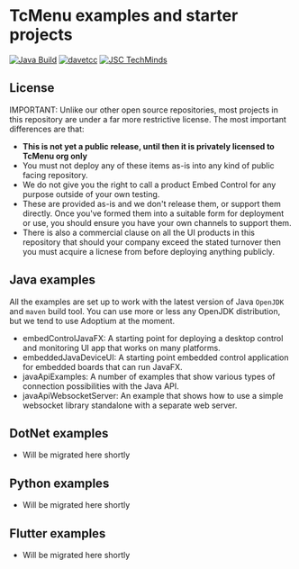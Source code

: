 # TcMenu examples and starter projects

[![Java Build](https://github.com/TcMenu/tcmenu-examples-starters/actions/workflows/build.yml/badge.svg)](https://github.com/TcMenu/tcMenu/actions/workflows/build.yml)
[![davetcc](https://img.shields.io/badge/davetcc-dev-blue.svg)](https://github.com/davetcc)
[![JSC TechMinds](https://img.shields.io/badge/JSC-TechMinds-green.svg)](https://www.jsctm.cz)

## License

IMPORTANT: Unlike our other open source repositories, most projects in this repository are under a far more restrictive license. The most important differences are that:

* **This is not yet a public release, until then it is privately licensed to TcMenu org only**
* You must not deploy any of these items as-is into any kind of public facing repository.
* We do not give you the right to call a product Embed Control for any purpose outside of your own testing.
* These are provided as-is and we don't release them, or support them directly. Once you've formed them into a suitable form for deployment or use, you should ensure you have your own channels to support them.
* There is also a commercial clause on all the UI products in this repository that should your company exceed the stated turnover then you must acquire a licnese from before deploying anything publicly.

## Java examples

All the examples are set up to work with the latest version of Java `OpenJDK` and `maven` build tool. You can use more or less any OpenJDK distribution, but we tend to use Adoptium at the moment.

* embedControlJavaFX: A starting point for deploying a desktop control and monitoring UI app that works on many platforms.
* embeddedJavaDeviceUI: A starting point embedded control application for embedded boards that can run JavaFX.
* javaApiExamples: A number of examples that show various types of connection possibilities with the Java API.
* javaApiWebsocketServer: An example that shows how to use a simple websocket library standalone with a separate web server.

## DotNet examples

* Will be migrated here shortly

## Python examples

* Will be migrated here shortly

## Flutter examples

* Will be migrated here shortly

